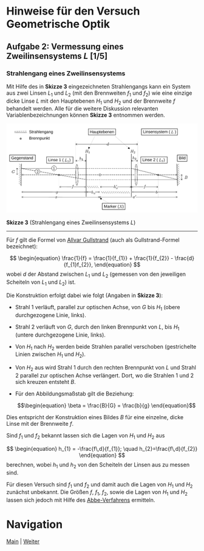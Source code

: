 # Hinweise für den Versuch Geometrische Optik

## Aufgabe 2: Vermessung eines Zweilinsensystems $L$ [1/5]

### Strahlengang eines Zweilinsensystems

Mit Hilfe des in **Skizze 3** eingezeichneten Strahlengangs kann ein System aus zwei Linsen $L_{1}$ und $L_{2}$ (mit den Brennweiten $f_{1}$ und $f_{2}$) wie eine einzige dicke Linse $L$ mit den Hauptebenen $H_{1}$ und $H_{2}$ und der Brennweite $f$ behandelt werden. Alle für die weitere Diskussion relevanten Variablenbezeichnungen können **Skizze 3** entnommen werden.

<img src="../figures/AbbeVerfahren.png" width="900" style="zoom:100%;" />

**Skizze 3** (Strahlengang eines Zweilinsensystems $L$)

---

Für $f$ gilt die Formel von [Allvar Gullstrand](https://de.wikipedia.org/wiki/Allvar_Gullstrand) (auch als Gullstrand-Formel bezeichnet): 

$$
\begin{equation}
\frac{1}{f} = \frac{1}{f_{1}} + \frac{1}{f_{2}} - \frac{d}{f_{1}f_{2}},
\end{equation}
$$
wobei $d$ der Abstand zwischen $L_{1}$ und $L_{2}$ (gemessen von den jeweiligen Scheiteln von $L_{1}$ und $L_{2}$) ist. 

Die Konstruktion erfolgt dabei wie folgt (Angaben in **Skizze 3**): 

- Strahl 1 verläuft, parallel zur optischen Achse, von $G$ bis $H_{1}$ (obere durchgezogene Linie, links).

- Strahl 2 verläuft von $G$, durch den linken Brennpunkt von $L$, bis $H_{1}$ (untere durchgezogene Linie, links). 

- Von $H_{1}$ nach $H_{2}$ werden beide Strahlen parallel verschoben (gestrichelte Linien zwischen $H_{1}$ und $H_{2}$).

- Von $H_{2}$ aus wird Strahl 1 durch den rechten Brennpunkt von $L$ und Strahl 2 parallel zur optischen Achse verlängert. Dort, wo die Strahlen 1 und 2 sich kreuzen entsteht $B$.  

- Für den Abbildungsmaßstab gilt die Beziehung: 
  
  ```math
  \begin{equation}
  \beta = \frac{B}{G} = \frac{b}{g}
  \end{equation}
  ```

Dies entspricht der Konstruktion eines Bildes $B$ für eine einzelne, dicke Linse mit der Brennweite $f$.  

Sind $f_{1}$ und $f_{2}$ bekannt lassen sich die Lagen von $H_{1}$ und $H_{2}$ aus 

$$
\begin{equation}
h_{1} = -\frac{f\,d}{f_{1}}; \quad h_{2}=\frac{f\,d}{f_{2}}
\end{equation}
$$
berechnen, wobei $h_{1}$ und $h_{2}$ von den Scheiteln der Linsen aus zu messen sind. 

Für diesen Versuch sind $f_{1}$ und $f_{2}$ und damit auch die Lagen von $H_{1}$ und $H_{2}$ zunächst unbekannt. Die Größen $f$, $f_{1}$, $f_{2}$, sowie die Lagen von $H_{1}$ und $H_{2}$ lassen sich jedoch mit Hilfe des [Abbe-Verfahrens](https://de.wikipedia.org/wiki/Abbe-Verfahren) ermitteln.

# Navigation

 [Main](https://gitlab.kit.edu/kit/etp-lehre/p1-praktikum/students/-/tree/main/Geometrische_Optik) | [Weiter](https://gitlab.kit.edu/kit/etp-lehre/p1-praktikum/students/-/tree/main/Geometrische_Optik/doc/Hinweise-Aufgabe-2-a.md)

